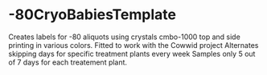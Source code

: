 # -80CryoBabiesTemplate
Creates labels for -80 aliquots using crystals cmbo-1000 top and side printing in various colors. Fitted to work with the Cowwid project
Alternates skipping days for specific treatment plants every week
Samples only 5 out of 7 days for each treatement plant.
